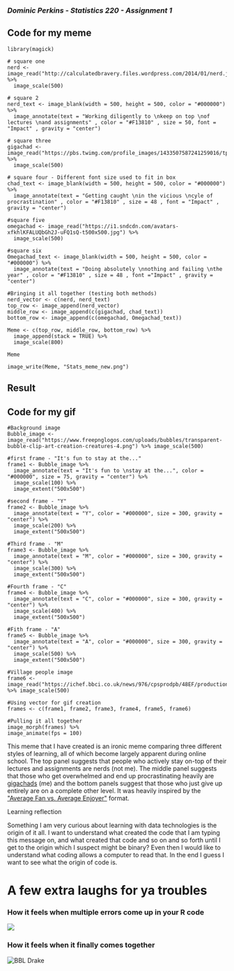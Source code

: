 ### *Dominic Perkins - Statistics 220 - Assignment 1*
## **Code for my meme**
```
library(magick)

# square one
nerd <- image_read("http://calculatedbravery.files.wordpress.com/2014/01/nerd.jpg") %>%
  image_scale(500)

# square 2
nerd_text <- image_blank(width = 500, height = 500, color = "#000000") %>%
  image_annotate(text = "Working diligently to \nkeep on top \nof lectures \nand assignments" , color = "#F13810" , size = 50, font = "Impact" , gravity = "center")

# square three
gigachad <- image_read("https://pbs.twimg.com/profile_images/1433507587241259016/tp_977hd_400x400.jpg") %>%
  image_scale(500)

# square four - Different font size used to fit in box
chad_text <- image_blank(width = 500, height = 500, color = "#000000") %>%
  image_annotate(text = "Getting caught \nin the vicious \ncyle of procrastination" , color = "#F13810" , size = 48 , font = "Impact" , gravity = "center")

#square five 
omegachad <- image_read("https://i1.sndcdn.com/avatars-xfkhlKFALUQbGh2J-uFQ1sQ-t500x500.jpg") %>%
  image_scale(500)

#square six
Omegachad_text <- image_blank(width = 500, height = 500, color = "#000000") %>%
  image_annotate(text = "Doing absolutely \nnothing and failing \nthe year" , color = "#F13810" , size = 48 , font ="Impact" , gravity = "center")

#Bringing it all together (testing both methods)
nerd_vector <- c(nerd, nerd_text)
top_row <- image_append(nerd_vector)
middle_row <- image_append(c(gigachad, chad_text))
bottom_row <- image_append(c(omegachad, Omegachad_text))

Meme <- c(top_row, middle_row, bottom_row) %>%
  image_append(stack = TRUE) %>%
  image_scale(800)

Meme

image_write(Meme, "Stats_meme_new.png")
```
## **Result**


## **Code for my gif**
```
#Background image
Bubble_image <- image_read("https://www.freepnglogos.com/uploads/bubbles/transparent-bubble-clip-art-creation-creatures-4.png") %>% image_scale(500)

#first frame - "It's fun to stay at the..."
frame1 <- Bubble_image %>%
  image_annotate(text = "It's fun to \nstay at the...", color = "#000000", size = 75, gravity = "center") %>%
  image_scale(100) %>%
  image_extent("500x500")

#second frame - "Y"
frame2 <- Bubble_image %>%
  image_annotate(text = "Y", color = "#000000", size = 300, gravity = "center") %>%
  image_scale(200) %>%
  image_extent("500x500")
  
#Third frame - "M"
frame3 <- Bubble_image %>% 
  image_annotate(text = "M", color = "#000000", size = 300, gravity = "center") %>%
  image_scale(300) %>%
  image_extent("500x500")

#Fourth frame - "C"
frame4 <- Bubble_image %>%
  image_annotate(text = "C", color = "#000000", size = 300, gravity = "center") %>%
  image_scale(400) %>%
  image_extent("500x500")
  
#Fith frame - "A"
frame5 <- Bubble_image %>%
  image_annotate(text = "A", color = "#000000", size = 300, gravity = "center") %>%
  image_scale(500) %>%
  image_extent("500x500")

#Village people image
frame6 <- image_read("https://ichef.bbci.co.uk/news/976/cpsprodpb/48EF/production/_106217681_village_people_getty.jpg") %>% image_scale(500)

#Using vector for gif creation
frames <- c(frame1, frame2, frame3, frame4, frame5, frame6)

#Pulling it all together
image_morph(frames) %>%
image_animate(fps = 100)
```
This meme that I have created is an ironic meme comparing three different styles of learning, all of which become largely apparent during online school. The top panel suggests that people who actively stay on-top of their lectures and assignments are nerds (not me). The middle panel suggests that those who get overwhelmed and end up procrastinating heavily are [gigachads](https://knowyourmeme.com/memes/gigachad) (me) and the bottom panels suggest that those who just give up entirely are on a complete other level. It was heavily inspired by the ["Average Fan vs. Average Enjoyer"](https://knowyourmeme.com/memes/average-fan-vs-average-enjoyer) format. 


Learning reflection

Something I am very curious about learning with data technologies is the origin of it all. I want to understand what created the code that I am typing this message on, and what created that code and so on and so forth until I get to the origin which I suspect might be binary? Even then I would like to understand what coding allows a computer to read that. In the end I guess I want to see what the origin of code is.

# **A few extra laughs for ya troubles**
### How it feels when multiple errors come up in your R code
![](https://c.tenor.com/-wrmUJrUbeoAAAAC/emoji-disintergrating.gif)

### How it feels when it finally comes together
![BBL Drake](https://i.pinimg.com/474x/6a/fd/4a/6afd4af06854321192e957e895adad0f.jpg)
